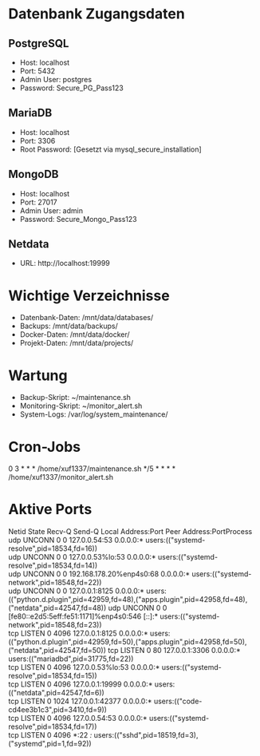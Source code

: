 # Datenbank Zugangsdaten

## PostgreSQL
- Host: localhost
- Port: 5432
- Admin User: postgres
- Password: Secure_PG_Pass123

## MariaDB
- Host: localhost
- Port: 3306
- Root Password: [Gesetzt via mysql_secure_installation]

## MongoDB
- Host: localhost
- Port: 27017
- Admin User: admin
- Password: Secure_Mongo_Pass123

## Netdata
- URL: http://localhost:19999

# Wichtige Verzeichnisse
- Datenbank-Daten: /mnt/data/databases/
- Backups: /mnt/data/backups/
- Docker-Daten: /mnt/data/docker/
- Projekt-Daten: /mnt/data/projects/

# Wartung
- Backup-Skript: ~/maintenance.sh
- Monitoring-Skript: ~/monitor_alert.sh
- System-Logs: /var/log/system_maintenance/

# Cron-Jobs
0 3 * * * /home/xuf1337/maintenance.sh
*/5 * * * * /home/xuf1337/monitor_alert.sh

# Aktive Ports
Netid State  Recv-Q Send-Q                      Local Address:Port  Peer Address:PortProcess                                                                                                 
udp   UNCONN 0      0                              127.0.0.54:53         0.0.0.0:*    users:(("systemd-resolve",pid=18534,fd=16))                                                            
udp   UNCONN 0      0                           127.0.0.53%lo:53         0.0.0.0:*    users:(("systemd-resolve",pid=18534,fd=14))                                                            
udp   UNCONN 0      0                   192.168.178.20%enp4s0:68         0.0.0.0:*    users:(("systemd-network",pid=18548,fd=22))                                                            
udp   UNCONN 0      0                               127.0.0.1:8125       0.0.0.0:*    users:(("python.d.plugin",pid=42959,fd=48),("apps.plugin",pid=42958,fd=48),("netdata",pid=42547,fd=48))
udp   UNCONN 0      0      [fe80::e2d5:5eff:fe51:1171]%enp4s0:546           [::]:*    users:(("systemd-network",pid=18548,fd=23))                                                            
tcp   LISTEN 0      4096                            127.0.0.1:8125       0.0.0.0:*    users:(("python.d.plugin",pid=42959,fd=50),("apps.plugin",pid=42958,fd=50),("netdata",pid=42547,fd=50))
tcp   LISTEN 0      80                              127.0.0.1:3306       0.0.0.0:*    users:(("mariadbd",pid=31775,fd=22))                                                                   
tcp   LISTEN 0      4096                        127.0.0.53%lo:53         0.0.0.0:*    users:(("systemd-resolve",pid=18534,fd=15))                                                            
tcp   LISTEN 0      4096                            127.0.0.1:19999      0.0.0.0:*    users:(("netdata",pid=42547,fd=6))                                                                     
tcp   LISTEN 0      1024                            127.0.0.1:42377      0.0.0.0:*    users:(("code-cd4ee3b1c3",pid=3410,fd=9))                                                              
tcp   LISTEN 0      4096                           127.0.0.54:53         0.0.0.0:*    users:(("systemd-resolve",pid=18534,fd=17))                                                            
tcp   LISTEN 0      4096                                    *:22               *:*    users:(("sshd",pid=18519,fd=3),("systemd",pid=1,fd=92))                                                
